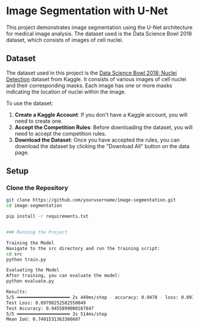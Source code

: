 # Image Segmentation with U-Net

This project demonstrates image segmentation using the U-Net architecture for medical image analysis. The dataset used is the Data Science Bowl 2018 dataset, which consists of images of cell nuclei.

## Dataset

The dataset used in this project is the [Data Science Bowl 2018: Nuclei Detection](https://www.kaggle.com/competitions/data-science-bowl-2018/data) dataset from Kaggle. It consists of various images of cell nuclei and their corresponding masks. Each image has one or more masks indicating the location of nuclei within the image. 

To use the dataset:
1. **Create a Kaggle Account**: If you don't have a Kaggle account, you will need to create one.
2. **Accept the Competition Rules**: Before downloading the dataset, you will need to accept the competition rules.
3. **Download the Dataset**: Once you have accepted the rules, you can download the dataset by clicking the "Download All" button on the data page.

## Setup

### Clone the Repository

  ```sh
  git clone https://github.com/yourusername/image-segmentation.git
  cd image-segmentation

  pip install -r requirements.txt


### Running the Project

Training the Model
Navigate to the src directory and run the training script:
cd src
python train.py

Evaluating the Model
After training, you can evaluate the model:
python evaluate.py

Results:
5/5 ━━━━━━━━━━━━━━━━━━━━ 2s 449ms/step - accuracy: 0.9478 - loss: 0.0930
Test Loss: 0.09798252582550049
Test Accuracy: 0.9455899000167847
5/5 ━━━━━━━━━━━━━━━━━━━━ 3s 514ms/step
Mean IoU: 0.7401531363366687
